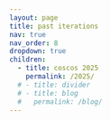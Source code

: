 ```yaml
---
layout: page
title: past iterations
nav: true
nav_order: 8
dropdown: true
children:
  - title: coscos 2025
    permalink: /2025/
  # - title: divider
  # - title: blog
  #   permalink: /blog/
---
```

